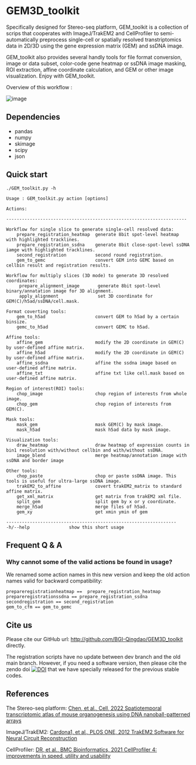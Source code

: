 # GEM3D_toolkit

Specifically designed for Stereo-seq platform, GEM_toolkit is a collection of scrips that cooperates with ImageJ/TrakEM2 and CellProfiler to semi-automatically preprocess single-cell or spatially resolved transtriptomics data in 2D/3D using the gene expression matrix (GEM) and ssDNA image.

GEM_toolkit also provides several handly tools for file format conversion, image or data subset, color-code gene heatmap or ssDNA image masking, ROI extraction, affine coordinate calculation, and GEM or other image visualization. Enjoy with GEM_toolkit.

Overview of this workflow :

![image](https://user-images.githubusercontent.com/8720584/215430450-8a238a31-4f88-4726-8d22-dd33b51bf8a3.png)

## Dependencies

* pandas
* numpy
* skimage
* scipy
* json

## Quick start

```
./GEM_toolkit.py -h

Usage : GEM_toolkit.py action [options]

Actions:

---------------------------------------------------------------------

Workflow for single slice to generate single-cell resolved data:
    prepare_registration_heatmap  generate 8bit spot-level heatmap with highlighted tracklines.
    prepare_registration_ssdna    generate 8bit close-spot-level ssDNA iamge with highlighted tracklines.
    second_registration           second round registration.
    gem_to_gemc                   convert GEM into GEMC based on cellbin result and registration results.

Workflow for multiply slices (3D mode) to generate 3D resolved coordinates:
     prepare_alignment_image       generate 8bit spot-level binary/annatation image for 3D alignment.
     apply_alignment               set 3D coordinate for GEM(C)/h5ad/ssDNA/cell.mask.

Format coverting tools:
    gem_to_h5ad                   convert GEM to h5ad by a certain binsize.
    gemc_to_h5ad                  convert GEMC to h5ad.

Affine tools:
    affine_gem                    modify the 2D coordinate in GEM(C) by user-defined affine matrix.
    affine_h5ad                   modify the 2D coordinate in GEM(C) by user-defined affine matrix.
    affine_ssdna                  affine the ssdna image based on user-defined affine matrix.
    affine_txt                    affine txt like cell.mask based on user-defined affine matrix.

Region of interest(ROI) tools:
    chop_image                    chop region of interests from whole image.
    chop_gem                      chop region of interests from GEM(C).

Mask tools:
    mask_gem                      mask GEM(C) by mask image.
    mask_h5ad                     mask h5ad data by mask image.

Visualization tools:
    draw_heatmap                  draw heatmap of expression counts in bin1 resolution with/without cellbin and with/without ssDNA.
    image_blend                   merge heatmap/annotation image with ssDNA and border image

Other tools:
    chop_paste                    chop or paste ssDNA image. This tools is useful for ultra-large ssDNA image.
    trakEM2_to_affine             covert trakEM2_matrix to standard affine matrix.
    get_xml_matrix                get matrix from trakEM2 xml file.
    split_gem                     split gem by x or y coordinate.
    merge_h5ad                    merge files of h5ad.
    gem_xy                        get xmin ymin of gem

-----------------------------------------------------------------
-h/--help               show this short usage

```

## Frequent Q & A

### Why cannot some of the valid actions be found in usage?

We renamed some action names in this new version and keep the old action names valid for backward compatibility:

```
prepareregistrationheatmap ==  prepare_registration_heatmap
prepareregistrationssdna == prepare_registration_ssdna
secondregistration == second_registration
gem_to_cfm == gem_to_gemc
```

## Cite us

Please cite our GitHub url: http://github.com/BGI-Qingdao/GEM3D_toolkit directly.

The registration scripts have no update between dev branch and the old main branch. However, if you need a software version, then please cite the zendo doi [![DOI](https://zenodo.org/badge/373742809.svg)](https://zenodo.org/badge/latestdoi/373742809) that we have specially released for the previous stable codes.

## References

The Stereo-seq platform: [Chen, et al., Cell, 2022 Spatiotemporal transcriptomic atlas of mouse organogenesis using DNA nanoball-patterned arrays](https://doi.org/10.1016/j.cell.2022.04.003)

ImageJ/TrakEM2: [Cardona1, et al., PLOS ONE, 2012 TrakEM2 Software for Neural Circuit Reconstruction](https://doi.org/10.1371/journal.pone.0038011)

CellProfiler: [DR, et al., BMC Bioinformatics, 2021 CellProfiler 4: improvements in speed, utility and usability](https://doi.org/10.1186/s12859-021-04344-9)

